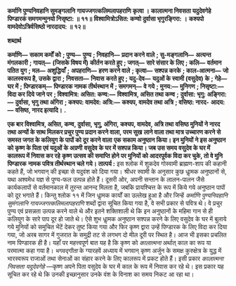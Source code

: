 **कर्मानि पुण्यनिवहानि सुमङ्गलानि** **गायज्जगत्कलिमलापहराणि कृत्वा ।** **कालात्मना निवसता यदुदेवगेहे** **पिण्डारकं समगमन्मुनयो निसृष्टा: ॥ ११॥** **विश्वामित्रोऽसित: कण्वो दुर्वासा भृगुरङ्गिरा: ।** **कश्यपो वामदेवोऽत्रिर्वसिष्ठो नारदादय: ॥ १२॥** 

**शब्दार्थ** 

**कर्माणि—** **सकाम कर्मों को** **; पुण्य—** **पुण्य** **; निवहानि—** **प्रदान करने वाले** **; सु-मङ्गलानि—** **अत्यन्त मंगलकारी** **; गायत्—** **(जिसके विषय में) कीर्तन करते हुए** **; जगत्—** **सारे संसार के लिए** **; कलि—** **वर्तमान पतित युग** **; मल—** **अशुद्धियाँ** **;** **अपहराणि—** **हरण करने वाले** **; कृत्वा—** **सश्पन्न करके** **; काल-आत्मना—** **जो कालस्वरूप है, उसके द्वारा** **; निवसता—** **निवास** **करते हुए** **; यदु-देव—** **यदुओं के स्वामी (वसुदेव) के** **; गेहे—** **घर में** **; पिण्डारकम्—** **पिण्डारक नामक तीर्थस्थान में** **; समगमन्—** **वे गये** **; मुनय:—** **मुनिगण** **; निसृष्टा:—** **विदा कर दिये जाने पर** **; विश्वामित्र: असित: कण्व:—** **विश्वामित्र, असित तथा कण्व** **;** **दुर्वासा: भृगु: अङ्गिरा:—** **दुर्वासा, भृगु तथा अंगिरा** **; कश्यप: वामदेव: अत्रि:—** **कश्यप, वामदेव तथा अत्रि** **; वसिष्ठ: नारद-** **आदय:—** **वसिष्ठ, नारद इत्यादि।** **.** 

**एक बार विश्वामित्र, असित, कण्व, दुर्वासा, भृगु, अंगिरा, कश्यप, वामदेव, अत्रि तथा** **वसिष्ठ मुनियों ने नारद तथा अन्यों के साथ मिलकर प्रचुर पुण्य प्रदान करने वाला, परम सुख** **लाने वाला तथा मात्र उच्चारण करने से समस्त जगत के कलियुग के पापों को दूर करने वाला** **एक सकाम अनुष्ठान किया। इन मुनियों ने इस अनुष्ठान को कृष्ण के पिता एवं यदुओं के अग्रणी** **वसुदेव के घर में सश्पन्न किया। जब उस समय वसुदेव के घर में कालरूप में निवास कर रहे** **कृष्ण उत्सव की समाप्ति होने पर मुनियों को आदरपूर्वक विदा कर चुके, तो वे मुनि पिण्डारक** **नामक पवित्र तीर्थस्थान चले गये।** **तात्पर्य :** इस श्लोक में शुकदेव गोस्वामी ब्राह्मण-शाप की कहानी कहते हैं, जो भगवान् की इच्छा से यदुवंश को दिया गया। श्रीधर स्वामी के अनुसार कुछ धाॢमक अनुष्ठानों से, यथा अश्वमेध यज्ञ से पुण्य-फल उत्पन्न होते हैं। दूसरी ओर, अपनी सन्तान के लालन-पालन जैसे कार्यकलापों से वर्तमानकाल में तुरन्त आनन्द मिलता है, जबकि प्रायश्चित्त के रूप में किये गये अनुष्ठान पापों को दूर भगाते हैं। किन्तु श्लोक ११ में जिन धाॢमक कार्यों का उल्लेख हुआ है और जिन्हें *कर्माणि* *पुण्यनिवहानि सुमंगलानि गायज्जगत्कलिमलापहराणि* शब्दों द्वारा सूचित किया गया है, वे सभी प्रकार से पवित्र थे। वे प्रचुर पुण्य एवं प्रसन्नता उत्पन्न करने वाले थे और इतने शक्तिशाली थे कि इन अनुष्ठानों के महिमा गान से ही कलियुग के सारे पाप दूर हो जाते थे। ऐसे शुभ धाॢमक अनुष्ठान सश्पन्न करने के लिए वसुदेव के घर में बुलाये गये मुनियों को समुचित भेंटें देकर तुष्ट किया गया और फिर कृष्ण द्वारा उन्हें पिण्डारक के लिए विदा कर दिया गया, जो अरब सागर में गुजरात के समुद्री तट से लगभग दो मील दूरी पर स्थित है। आज भी इसका प्रचलित नाम पिण्डारक ही है। यहाँ पर महत्त्वपूर्ण बात यह है कि कृष्ण को *कालात्मना* अर्थात् काल का रूप या परमात्मा कहा गया है। *भगवद्गीता* के ग्यारहवें अध्याय में भगवान् कृष्ण अर्जुन के समक्ष कुरुक्षेत्र के युद्ध में भारस्वरूप राजाओं तथा सेनाओं का संहार करने के लिए कालरूप में प्रकट होते हैं। इसी प्रकार *कालात्मना निवसता यदुदेवगेहे* —कृष्ण अपने पिता वसुदेव के घर में काल के रूप में निवास कर रहे थे। इस प्रकार यह सूचित कर रहे थे कि उनकी इच्छानुसार उनके वंश के विनाश का समय निकट आ रहा था। 